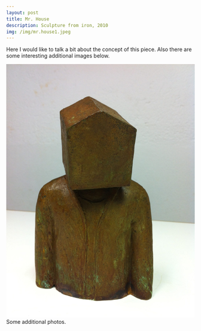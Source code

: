```yaml
---
layout: post
title: Mr. House
description: Sculpture from iron, 2010
img: /img/mr.house1.jpeg
---
```


Here I would like to talk a bit about the concept of this piece. Also there are some interesting additional images below.


<div class="img_row">
  <img class="col three" src="/img/mr.house1.jpeg"/>
</div>
<div class="col three caption">
	Some additional photos.
</div>
